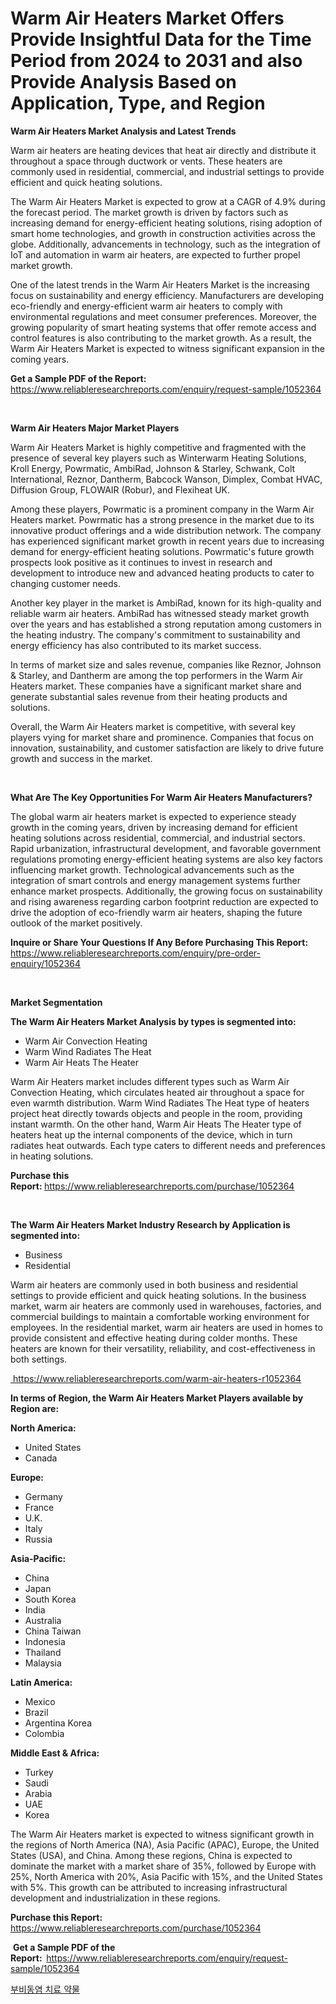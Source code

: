 <p><h1>Warm Air Heaters Market Offers Provide Insightful Data for the Time Period from 2024 to 2031 and also Provide Analysis Based on Application, Type, and Region</h1></p><p><strong>Warm Air Heaters Market Analysis and Latest Trends</strong></p>
<p><p>Warm air heaters are heating devices that heat air directly and distribute it throughout a space through ductwork or vents. These heaters are commonly used in residential, commercial, and industrial settings to provide efficient and quick heating solutions.</p><p>The Warm Air Heaters Market is expected to grow at a CAGR of 4.9% during the forecast period. The market growth is driven by factors such as increasing demand for energy-efficient heating solutions, rising adoption of smart home technologies, and growth in construction activities across the globe. Additionally, advancements in technology, such as the integration of IoT and automation in warm air heaters, are expected to further propel market growth.</p><p>One of the latest trends in the Warm Air Heaters Market is the increasing focus on sustainability and energy efficiency. Manufacturers are developing eco-friendly and energy-efficient warm air heaters to comply with environmental regulations and meet consumer preferences. Moreover, the growing popularity of smart heating systems that offer remote access and control features is also contributing to the market growth. As a result, the Warm Air Heaters Market is expected to witness significant expansion in the coming years.</p></p>
<p><strong>Get a Sample PDF of the Report:&nbsp;</strong> <a href="https://www.reliableresearchreports.com/enquiry/request-sample/1052364">https://www.reliableresearchreports.com/enquiry/request-sample/1052364</a></p>
<p>&nbsp;</p>
<p><strong>Warm Air Heaters Major Market Players</strong></p>
<p><p>Warm Air Heaters Market is highly competitive and fragmented with the presence of several key players such as Winterwarm Heating Solutions, Kroll Energy, Powrmatic, AmbiRad, Johnson & Starley, Schwank, Colt International, Reznor, Dantherm, Babcock Wanson, Dimplex, Combat HVAC, Diffusion Group, FLOWAIR (Robur), and Flexiheat UK.</p><p>Among these players, Powrmatic is a prominent company in the Warm Air Heaters market. Powrmatic has a strong presence in the market due to its innovative product offerings and a wide distribution network. The company has experienced significant market growth in recent years due to increasing demand for energy-efficient heating solutions. Powrmatic's future growth prospects look positive as it continues to invest in research and development to introduce new and advanced heating products to cater to changing customer needs.</p><p>Another key player in the market is AmbiRad, known for its high-quality and reliable warm air heaters. AmbiRad has witnessed steady market growth over the years and has established a strong reputation among customers in the heating industry. The company's commitment to sustainability and energy efficiency has also contributed to its market success.</p><p>In terms of market size and sales revenue, companies like Reznor, Johnson & Starley, and Dantherm are among the top performers in the Warm Air Heaters market. These companies have a significant market share and generate substantial sales revenue from their heating products and solutions.</p><p>Overall, the Warm Air Heaters market is competitive, with several key players vying for market share and prominence. Companies that focus on innovation, sustainability, and customer satisfaction are likely to drive future growth and success in the market.</p></p>
<p>&nbsp;</p>
<p><strong>What Are The Key Opportunities For Warm Air Heaters Manufacturers?</strong></p>
<p><p>The global warm air heaters market is expected to experience steady growth in the coming years, driven by increasing demand for efficient heating solutions across residential, commercial, and industrial sectors. Rapid urbanization, infrastructural development, and favorable government regulations promoting energy-efficient heating systems are also key factors influencing market growth. Technological advancements such as the integration of smart controls and energy management systems further enhance market prospects. Additionally, the growing focus on sustainability and rising awareness regarding carbon footprint reduction are expected to drive the adoption of eco-friendly warm air heaters, shaping the future outlook of the market positively.</p></p>
<p><strong>Inquire or Share Your Questions If Any Before Purchasing This Report:</strong> <a href="https://www.reliableresearchreports.com/enquiry/pre-order-enquiry/1052364">https://www.reliableresearchreports.com/enquiry/pre-order-enquiry/1052364</a></p>
<p>&nbsp;</p>
<p><strong>Market Segmentation</strong></p>
<p><strong>The Warm Air Heaters Market Analysis by types is segmented into:</strong></p>
<p><ul><li>Warm Air Convection Heating</li><li>Warm Wind Radiates The Heat</li><li>Warm Air Heats The Heater</li></ul></p>
<p><p>Warm Air Heaters market includes different types such as Warm Air Convection Heating, which circulates heated air throughout a space for even warmth distribution. Warm Wind Radiates The Heat type of heaters project heat directly towards objects and people in the room, providing instant warmth. On the other hand, Warm Air Heats The Heater type of heaters heat up the internal components of the device, which in turn radiates heat outwards. Each type caters to different needs and preferences in heating solutions.</p></p>
<p><strong>Purchase this Report:&nbsp;</strong><a href="https://www.reliableresearchreports.com/purchase/1052364">https://www.reliableresearchreports.com/purchase/1052364</a></p>
<p>&nbsp;</p>
<p><strong>The Warm Air Heaters Market Industry Research by Application is segmented into:</strong></p>
<p><ul><li>Business</li><li>Residential</li></ul></p>
<p><p>Warm air heaters are commonly used in both business and residential settings to provide efficient and quick heating solutions. In the business market, warm air heaters are commonly used in warehouses, factories, and commercial buildings to maintain a comfortable working environment for employees. In the residential market, warm air heaters are used in homes to provide consistent and effective heating during colder months. These heaters are known for their versatility, reliability, and cost-effectiveness in both settings.</p></p>
<p><a href="https://www.reliableresearchreports.com/warm-air-heaters-r1052364">&nbsp;https://www.reliableresearchreports.com/warm-air-heaters-r1052364</a></p>
<p><strong>In terms of Region, the Warm Air Heaters Market Players available by Region are:</strong></p>
<p>
    <p> <strong> North America: </strong>
        <ul>
            <li>United States</li>
            <li>Canada</li>
        </ul>
        </p> 
    <p> <strong> Europe: </strong>
        <ul>
            <li>Germany</li>
            <li>France</li>
            <li>U.K.</li>
            <li>Italy</li>
            <li>Russia</li>
        </ul>
        </p> 
    <p> <strong> Asia-Pacific: </strong>
        <ul>
            <li>China</li>
            <li>Japan</li>
            <li>South Korea</li>
            <li>India</li>
            <li>Australia</li>
            <li>China Taiwan</li>
            <li>Indonesia</li>
            <li>Thailand</li>
            <li>Malaysia</li>
        </ul>
        </p> 
    <p> <strong> Latin America: </strong>
        <ul>
            <li>Mexico</li>
            <li>Brazil</li>
            <li>Argentina Korea</li>
            <li>Colombia</li>
        </ul>
        </p> 
    <p> <strong> Middle East & Africa: </strong>
        <ul>
            <li>Turkey</li>
            <li>Saudi</li>
            <li>Arabia</li>
            <li>UAE</li>
            <li>Korea</li>
        </ul>
    </p>
    </p>
<p><p>The Warm Air Heaters market is expected to witness significant growth in the regions of North America (NA), Asia Pacific (APAC), Europe, the United States (USA), and China. Among these regions, China is expected to dominate the market with a market share of 35%, followed by Europe with 25%, North America with 20%, Asia Pacific with 15%, and the United States with 5%. This growth can be attributed to increasing infrastructural development and industrialization in these regions.</p></p>
<p><strong>Purchase this Report: </strong><a href="https://www.reliableresearchreports.com/purchase/1052364">https://www.reliableresearchreports.com/purchase/1052364</a></p>
<p>&nbsp;<strong>Get a Sample PDF of the Report:&nbsp;&nbsp;</strong><a href="https://www.reliableresearchreports.com/enquiry/request-sample/1052364">https://www.reliableresearchreports.com/enquiry/request-sample/1052364</a></p>
<p><strong></strong></p>
<p><p><a href="https://github.com/oajzkywllm460/Market-Research-Report-List-1/blob/main/675596726292.md">부비동염 치료 약물</a></p></p>